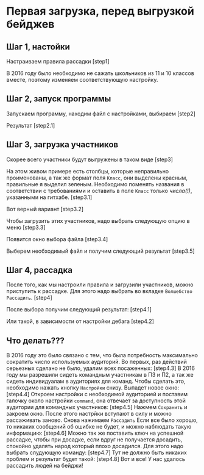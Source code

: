 ﻿# Первая загрузка, перед выгрузкой бейджев
## Шаг 1, настойки

Настраиваем правила рассадки
[step1]

В 2016 году было необходимо не сажать школьников из 11 и 10 классов вместе, поэтому изменяем соответствующую настройку.
## Шаг 2, запуск программы

Запускаем программу, находим файл с настройками, выбираем
[step2]

Результат 
[step2.1]

## Шаг 3, загрузка участников

Скорее всего участники будут выгружены в таком виде
[step3]

На этом живом примере есть столбцы, которые неправильно проименованы, а так же формат поля `Класс`, они выделены красным, правильные я выделил зеленым. Необходимо поменять названия в соответствии с требованиями и оставить в поле `Класс` только *числа(!)*, указанными на гитхабе.
[step3.1]

Вот верный вариант
[step3.2]

Чтобы загрузить этих участников, надо выбрать следующую опцию в меню
[step3.3]

Появится окно выбора файла
[step3.4]

Выберем необходимый файл и получим следующий результат
[step3.5]

## Шаг 4, рассадка

После того, как мы настроили правила и загрузили участников, можно приступить к рассадке. Для этого надо выбрать во вкладке `Волшебство` `Рассадить`.
[step4]

После выбора получим следующий результат:
[step4.1]

Или такой, в зависимости от настройки дебага
[step4.2]

## Что делать???
В 2016 году это было связано с тем, что была потребность максимально сократить число используемых аудиторий.
Во первых, раз действий серьезных сделано не было, удалим всех посаженных:
[step4.3]
В 2016 году мы разрешили сидеть командным участникам в П3 и П2, а так же сидеть индивидуалам в аудиториях для команд. Чтобы сделать это, необходимо нажать кнопку `Настройки` снизу. Выпадет новое окно:
[step4.4]
Откроем настройки с необходимой аудиторией и поставим галочку около настройки `command`, она отвечает за доступность этой аудитории для командных участников:
[step4.5]
Нажмем `Сохранить` и закроем окно. После этого настрйки вступают в силу и можно рассаживать заново.
Снова нажимаем `Рассадить` 
Если все было хорошо, то никаких сообщений об ошибке не будет, и можно наблюдать такую информацию:
[step4.6]
Можно так же поставить ключ на успешной рассадке, чтобы при досадке, если вдруг не получается досадить, спокойно удалять народ который плохо досадился. Для этого надо выбрать слудующую команду:
[step4.7]
Тут не должно быть никаких проблем и результат будет такой:
[step4.8]
Вот и все! У нас удалось рассадить людей на бейджи!
